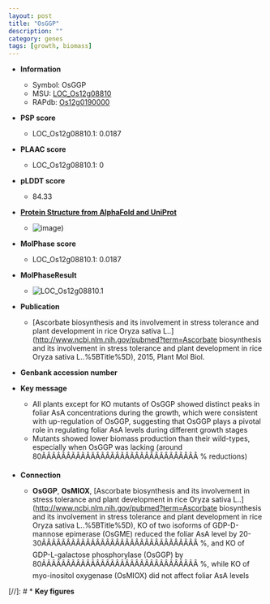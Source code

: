 ```yaml
---
layout: post
title: "OsGGP"
description: ""
category: genes
tags: [growth, biomass]
---
```


* **Information**  
    + Symbol: OsGGP  
    + MSU: [LOC_Os12g08810](http://rice.plantbiology.msu.edu/cgi-bin/ORF_infopage.cgi?orf=LOC_Os12g08810)  
    + RAPdb: [Os12g0190000](http://rapdb.dna.affrc.go.jp/viewer/gbrowse_details/irgsp1?name=Os12g0190000)  

* **PSP score**  
    + LOC_Os12g08810.1: 0.0187 

* **PLAAC score**  
    + LOC_Os12g08810.1: 0 

* **pLDDT score**
    + 84.33

* **[Protein Structure from AlphaFold and UniProt](https://www.uniprot.org/uniprotkb/Q2QWM9/entry#structure)**
    + ![image](https://ricepsp.github.io/images/Q2/AF-Q2QWM9-F1.png))

* **MolPhase score**
    + LOC_Os12g08810.1: 0.0187

* **MolPhaseResult**
    + ![LOC_Os12g08810.1](https://ricepsp.github.io/pictures/LOC_Os12g/LOC_Os12g08810.1.png)

* **Publication**  
    + [Ascorbate biosynthesis and its involvement in stress tolerance and plant development in rice Oryza sativa L..](http://www.ncbi.nlm.nih.gov/pubmed?term=Ascorbate biosynthesis and its involvement in stress tolerance and plant development in rice Oryza sativa L..%5BTitle%5D), 2015, Plant Mol Biol.

* **Genbank accession number**  

* **Key message**  
    + All plants except for KO mutants of OsGGP showed distinct peaks in foliar AsA concentrations during the growth, which were consistent with up-regulation of OsGGP, suggesting that OsGGP plays a pivotal role in regulating foliar AsA levels during different growth stages
    + Mutants showed lower biomass production than their wild-types, especially when OsGGP was lacking (around 80ÃÂÃÂÃÂÃÂÃÂÃÂÃÂÃÂÃÂÃÂÃÂÃÂÃÂÃÂÃÂÃÂ % reductions)

* **Connection**  
    + __OsGGP__, __OsMIOX__, [Ascorbate biosynthesis and its involvement in stress tolerance and plant development in rice Oryza sativa L..](http://www.ncbi.nlm.nih.gov/pubmed?term=Ascorbate biosynthesis and its involvement in stress tolerance and plant development in rice Oryza sativa L..%5BTitle%5D), KO of two isoforms of GDP-D-mannose epimerase (OsGME) reduced the foliar AsA level by 20-30ÃÂÃÂÃÂÃÂÃÂÃÂÃÂÃÂÃÂÃÂÃÂÃÂÃÂÃÂÃÂÃÂ %, and KO of GDP-L-galactose phosphorylase (OsGGP) by 80ÃÂÃÂÃÂÃÂÃÂÃÂÃÂÃÂÃÂÃÂÃÂÃÂÃÂÃÂÃÂÃÂ %, while KO of myo-inositol oxygenase (OsMIOX) did not affect foliar AsA levels

[//]: # * **Key figures**  


